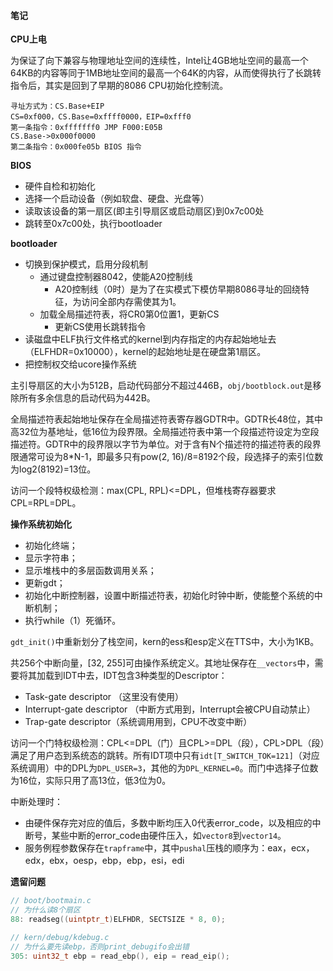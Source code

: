 #### 笔记

**CPU上电**

为保证了向下兼容与物理地址空间的连续性，Intel让4GB地址空间的最高一个64KB的内容等同于1MB地址空间的最高一个64K的内容，从而使得执行了长跳转指令后，其实是回到了早期的8086 CPU初始化控制流。

```
寻址方式为：CS.Base+EIP
CS=0xf000，CS.Base=0xffff0000，EIP=0xfff0
第一条指令：0xfffffff0 JMP F000:E05B
CS.Base->0x000f0000
第二条指令：0x000fe05b BIOS 指令
```

**BIOS**

- 硬件自检和初始化
- 选择一个启动设备（例如软盘、硬盘、光盘等）
- 读取该设备的第一扇区\(即主引导扇区或启动扇区\)到0x7c00处
- 跳转至0x7c00处，执行bootloader

**bootloader**

- 切换到保护模式，启用分段机制
    - 通过键盘控制器8042，使能A20控制线
        - A20控制线（0时）是为了在实模式下模仿早期8086寻址的回绕特征，为访问全部内存需使其为1。
    - 加载全局描述符表，将CR0第0位置1，更新CS
        - 更新CS使用长跳转指令
- 读磁盘中ELF执行文件格式的kernel到内存指定的内存起始地址去（ELFHDR=0x10000），kernel的起始地址是在硬盘第1扇区。
- 把控制权交给ucore操作系统

主引导扇区的大小为512B，启动代码部分不超过446B，`obj/bootblock.out`是移除所有多余信息的启动代码为442B。

全局描述符表起始地址保存在全局描述符表寄存器GDTR中。GDTR长48位，其中高32位为基地址，低16位为段界限。全局描述符表中第一个段描述符设定为空段描述符。GDTR中的段界限以字节为单位。对于含有N个描述符的描述符表的段界限通常可设为8*N-1，即最多只有pow(2, 16)/8=8192个段，段选择子的索引位数为log2(8192)=13位。

访问一个段特权级检测：max(CPL, RPL)<=DPL，但堆栈寄存器要求CPL=RPL=DPL。


**操作系统初始化**
- 初始化终端；
- 显示字符串；
- 显示堆栈中的多层函数调用关系；
- 更新gdt；
- 初始化中断控制器，设置中断描述符表，初始化时钟中断，使能整个系统的中断机制；
- 执行while（1）死循环。

`gdt_init()`中重新划分了栈空间，kern的ess和esp定义在TTS中，大小为1KB。

共256个中断向量，[32, 255]可由操作系统定义。其地址保存在`__vectors`中，需要将其加载到IDT中去，IDT包含3种类型的Descriptor：

- Task-gate descriptor （这里没有使用）
- Interrupt-gate descriptor （中断方式用到，Interrupt会被CPU自动禁止）
- Trap-gate descriptor（系统调用用到，CPU不改变中断）

访问一个门特权级检测：CPL<=DPL（门）且CPL>=DPL（段），CPL>DPL（段）满足了用户态到系统态的跳转。所有IDT项中只有`idt[T_SWITCH_TOK=121]`（对应系统调用）中的DPL为`DPL_USER=3`，其他的为`DPL_KERNEL=0`。而门中选择子位数为16位，实际只用了高13位，低3位为0。

中断处理时：
- 由硬件保存完对应的值后，多数中断均压入0代表error_code，以及相应的中断号，某些中断的error_code由硬件压入，如`vector8`到`vector14`。
- 服务例程参数保存在`trapframe`中，其中`pushal`压栈的顺序为：eax，ecx，edx，ebx，oesp，ebp，ebp，esi，edi

**遗留问题**

```c
// boot/bootmain.c
// 为什么读8个扇区
88: readseg((uintptr_t)ELFHDR, SECTSIZE * 8, 0); 

// kern/debug/kdebug.c
// 为什么要先读ebp，否则print_debugifo会出错
305: uint32_t ebp = read_ebp(), eip = read_eip(); 
```